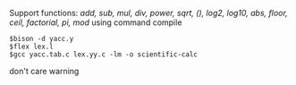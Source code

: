 Support functions:
*add, sub, mul, div, power, sqrt, (), log2, log10, abs, floor, ceil, factorial, pi, mod*
using command compile
```
$bison -d yacc.y
$flex lex.l
$gcc yacc.tab.c lex.yy.c -lm -o scientific-calc
```
don't care warning